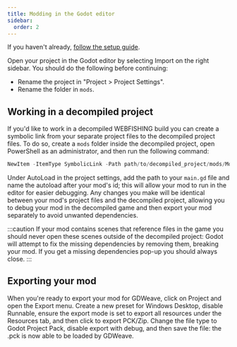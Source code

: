 ```yaml
---
title: Modding in the Godot editor
sidebar:
  order: 2
---
```


If you haven't already, [follow the setup guide](/webfishing-mod-wiki/guides/setup/).

Open your project in the Godot editor by selecting Import on the right sidebar. You should do the following before continuing:

- Rename the project in "Project > Project Settings".
- Rename the folder in `mods`.

## Working in a decompiled project

If you'd like to work in a decompiled WEBFISHING build you can create a symbolic link from your separate project files to the decompiled project files. To do so, create a `mods` folder inside the decompiled project, open PowerShell as an administrator, and then run the following command:

```powershell
NewItem -ItemType SymbolicLink -Path path/to/decompiled_project/mods/ModId -Target path/to/project/mods/ModId
```

Under AutoLoad in the project settings, add the path to your `main.gd` file and name the autoload after your mod's id; this will allow your mod to run in the editor for easier debugging. Any changes you make will be identical between your mod's project files and the decompiled project, allowing you to debug your mod in the decompiled game and then export your mod separately to avoid unwanted dependencies.

:::caution
If your mod contains scenes that reference files in the game you should never open these scenes outside of the decompiled project: Godot will attempt to fix the missing dependencies by removing them, breaking your mod. If you get a missing dependencies pop-up you should always close.
:::

## Exporting your mod

When you're ready to export your mod for GDWeave, click on Project and open the Export menu. Create a new preset for Windows Desktop, disable Runnable, ensure the export mode is set to export all resources under the Resources tab, and then click to export PCK/Zip. Change the file type to Godot Project Pack, disable export with debug, and then save the file: the .pck is now able to be loaded by GDWeave.  
